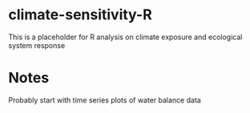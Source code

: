 # climate-sensitivity-R
This is a placeholder for R analysis on climate exposure and ecological system response

# Notes

Probably start with time series plots of water balance data
